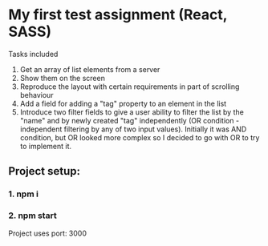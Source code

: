 # My first test assignment (React, SASS)

Tasks included 
1. Get an array of list elements from a server
2. Show them on the screen
3. Reproduce the layout with certain requirements in part of scrolling behaviour
4. Add a field for adding a "tag" property to an element in the list
5. Introduce two filter fields to give a user ability to filter the list by the "name" and by newly created "tag" independently (OR condition - independent filtering by any of two input values). Initially it was AND condition, but OR looked more complex so I decided to go with OR to try to implement it.


## Project setup:
### 1. npm i
### 2. npm start 
Project uses port: 3000
